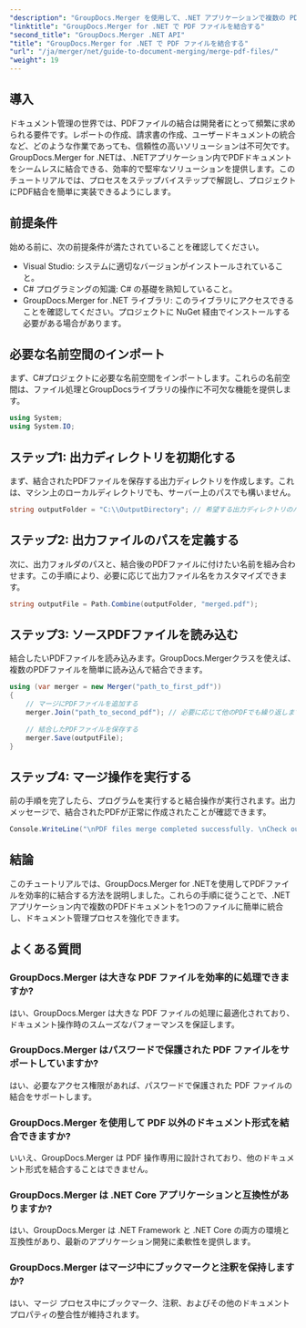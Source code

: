 ```yaml
---
"description": "GroupDocs.Merger を使用して、.NET アプリケーションで複数の PDF ファイルをシームレスに結合する方法をご紹介します。この包括的なチュートリアルでは、PDF を結合するための分かりやすい手順をステップバイステップで解説します。"
"linktitle": "GroupDocs.Merger for .NET で PDF ファイルを結合する"
"second_title": "GroupDocs.Merger .NET API"
"title": "GroupDocs.Merger for .NET で PDF ファイルを結合する"
"url": "/ja/merger/net/guide-to-document-merging/merge-pdf-files/"
"weight": 19
---
```


## 導入

ドキュメント管理の世界では、PDFファイルの結合は開発者にとって頻繁に求められる要件です。レポートの作成、請求書の作成、ユーザードキュメントの統合など、どのような作業であっても、信頼性の高いソリューションは不可欠です。GroupDocs.Merger for .NETは、.NETアプリケーション内でPDFドキュメントをシームレスに結合できる、効率的で堅牢なソリューションを提供します。このチュートリアルでは、プロセスをステップバイステップで解説し、プロジェクトにPDF結合を簡単に実装できるようにします。

## 前提条件
始める前に、次の前提条件が満たされていることを確認してください。
- Visual Studio: システムに適切なバージョンがインストールされていること。
- C# プログラミングの知識: C# の基礎を熟知していること。
- GroupDocs.Merger for .NET ライブラリ: このライブラリにアクセスできることを確認してください。プロジェクトに NuGet 経由でインストールする必要がある場合があります。

## 必要な名前空間のインポート
まず、C#プロジェクトに必要な名前空間をインポートします。これらの名前空間は、ファイル処理とGroupDocsライブラリの操作に不可欠な機能を提供します。

```csharp
using System;
using System.IO;
```

## ステップ1: 出力ディレクトリを初期化する
まず、結合されたPDFファイルを保存する出力ディレクトリを作成します。これは、マシン上のローカルディレクトリでも、サーバー上のパスでも構いません。

```csharp
string outputFolder = "C:\\OutputDirectory"; // 希望する出力ディレクトリのパスを指定します
```

## ステップ2: 出力ファイルのパスを定義する
次に、出力フォルダのパスと、結合後のPDFファイルに付けたい名前を組み合わせます。この手順により、必要に応じて出力ファイル名をカスタマイズできます。

```csharp
string outputFile = Path.Combine(outputFolder, "merged.pdf");
```

## ステップ3: ソースPDFファイルを読み込む
結合したいPDFファイルを読み込みます。GroupDocs.Mergerクラスを使えば、複数のPDFファイルを簡単に読み込んで結合できます。

```csharp
using (var merger = new Merger("path_to_first_pdf"))
{
    // マージにPDFファイルを追加する
    merger.Join("path_to_second_pdf"); // 必要に応じて他のPDFでも繰り返します
    
    // 結合したPDFファイルを保存する
    merger.Save(outputFile);
}
```

## ステップ4: マージ操作を実行する
前の手順を完了したら、プログラムを実行すると結合操作が実行されます。出力メッセージで、結合されたPDFが正常に作成されたことが確認できます。

```csharp
Console.WriteLine("\nPDF files merge completed successfully. \nCheck output in {0}", outputFolder);
```

## 結論
このチュートリアルでは、GroupDocs.Merger for .NETを使用してPDFファイルを効率的に結合する方法を説明しました。これらの手順に従うことで、.NETアプリケーション内で複数のPDFドキュメントを1つのファイルに簡単に統合し、ドキュメント管理プロセスを強化できます。

## よくある質問

### GroupDocs.Merger は大きな PDF ファイルを効率的に処理できますか?
はい、GroupDocs.Merger は大きな PDF ファイルの処理に最適化されており、ドキュメント操作時のスムーズなパフォーマンスを保証します。

### GroupDocs.Merger はパスワードで保護された PDF ファイルをサポートしていますか?
はい、必要なアクセス権限があれば、パスワードで保護された PDF ファイルの結合をサポートします。

### GroupDocs.Merger を使用して PDF 以外のドキュメント形式を結合できますか?
いいえ、GroupDocs.Merger は PDF 操作専用に設計されており、他のドキュメント形式を結合することはできません。

### GroupDocs.Merger は .NET Core アプリケーションと互換性がありますか?
はい、GroupDocs.Merger は .NET Framework と .NET Core の両方の環境と互換性があり、最新のアプリケーション開発に柔軟性を提供します。

### GroupDocs.Merger はマージ中にブックマークと注釈を保持しますか?
はい、マージ プロセス中にブックマーク、注釈、およびその他のドキュメント プロパティの整合性が維持されます。